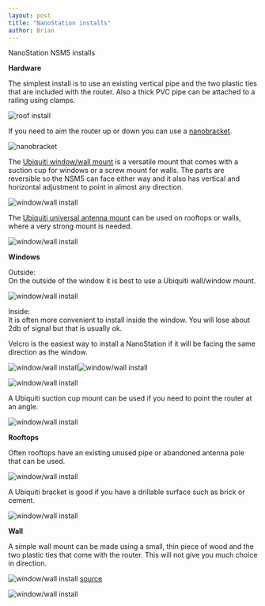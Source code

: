```yaml
---
layout: post
title: "NanoStation installs"
author: Brian
---
```


NanoStation NSM5 installs 



**Hardware**

The simplest install is to use an existing vertical pipe and the two plastic ties that are included with the router. Also a thick PVC pipe can be attached to a railing using clamps.

![roof install](/assets/images/NSM5/roof-87.jpg)

If you need to aim the router up or down you can use a [nanobracket](https://www.streakwave.com/itemdesc.asp?ic=NBU001).

![nanobracket](/assets/images/NSM5/nanobracket.jpg)

The [Ubiquiti window/wall mount](http://www.amazon.com/Ubiquiti-Networks-NanoStation-Window-Mount/dp/B004EHUR8U) is a versatile mount that comes with a suction cup for windows or a screw mount for walls. The parts are reversible so the NSM5 can face either way and it also has vertical and horizontal adjustment to point in almost any direction.

![window/wall install](/assets/images/NSM5/ubiquiti-window-wall-mount.jpg)

The [Ubiquiti universal antenna mount](http://www.amazon.com/gp/product/B006J1WSGI/) can be used on rooftops or walls, where a very strong mount is needed.

![window/wall install](/assets/images/NSM5/ubiquiti-universal-mount.jpg)


**Windows**

Outside:  
On the outside of the window it is best to use a Ubiquiti wall/window mount.

![window/wall install](/assets/images/NSM5/window-cup-outside.jpg)

Inside:  
It is often more convenient to install inside the window. You will lose about 2db of signal but that is usually ok.

Velcro is the easiest way to install a NanoStation if it will be facing the same direction as the window.

![window/wall install](/assets/images/NSM5/velcro.jpg)![window/wall 
install](/assets/images/NSM5/window-velcro-off.jpg)

![window/wall install](/assets/images/NSM5/window-velcro-on.jpg)

A Ubiquiti suction cup mount can be used if you need to point the router at an angle.

![window/wall install](/assets/images/NSM5/window-cup-inside.jpg)

**Rooftops**

Often rooftops have an existing unused pipe or abandoned antenna pole that can be used.

![window/wall install](/assets/images/NSM5/pipe.jpg)

A Ubiquiti bracket is good if you have a drillable surface such as brick or cement.

![window/wall install](/assets/images/NSM5/bracket-200.jpg)

**Wall**

A simple wall mount can be made using a small, thin piece of wood and the two plastic ties that come with the router. This will not give you much choice in direction.

![window/wall install](/assets/images/NSM5/wall.jpg)
[source](https://www.telcoantennas.com.au/site/how-extend-wifi-coverage-using-ubiquiti-nanostation)

![window/wall install](/assets/images/NSM5/wall-201.jpg)





